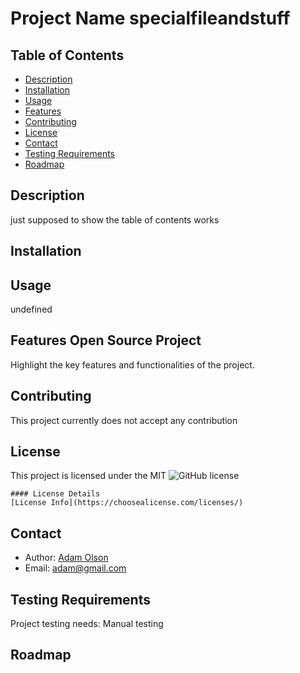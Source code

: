 
# Project Name specialfileandstuff


## Table of Contents
- [Description](#description)
- [Installation](#installation)
- [Usage](#usage)
- [Features](#features)
- [Contributing](#contributing)
- [License](#license)
- [Contact](#contact)
- [Testing Requirements](#testing-requirements)
- [Roadmap](#roadmap)
    
## Description
   

just supposed to show the table of contents works

    
## Installation   
    
## Usage
    

undefined 


## Features Open Source Project
    
Highlight the key features and functionalities of the project.
    
## Contributing
This project currently does not accept any contribution
    
## License
    
This project is licensed under the MIT
![GitHub license](https://img.shields.io/badge/license-MIT-blue.svg)

    #### License Details
    [License Info](https://choosealicense.com/licenses/)
    
## Contact
    
- Author: [Adam Olson](https://github.com/adamolson)
- Email: adam@gmail.com 
    
    
## Testing Requirements
   
Project testing needs:  Manual testing
    

    
## Roadmap 

    
